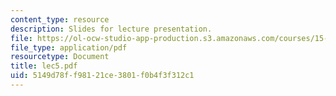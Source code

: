 ```yaml
---
content_type: resource
description: Slides for lecture presentation.
file: https://ol-ocw-studio-app-production.s3.amazonaws.com/courses/15-511-financial-accounting-summer-2004/5149d78ff98121ce3801f0b4f3f312c1_lec5.pdf
file_type: application/pdf
resourcetype: Document
title: lec5.pdf
uid: 5149d78f-f981-21ce-3801-f0b4f3f312c1
---
```

